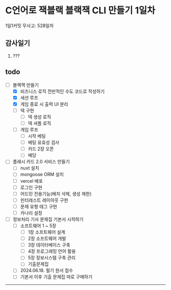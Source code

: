 # C언어로 잭블랙 블랙잭 CLI 만들기 1일차

1일1커밋 무사고: 528일차

## 감사일기

1. ???

## todo

- [ ] 블랙잭 만들기
  - [x] 비즈니스 로직 전반적인 수도 코드로 작성하기
  - [x] 세션 루프
  - [x] 게임 종료 시 출력 UI 분리
  - [ ] 덱 구현
    - [ ] 덱 생성 로직 
    - [ ] 덱 셔플 로직 
  - [ ] 게임 루프
    - [ ] 시작 베팅
    - [ ] 베팅 유효성 검사
    - [ ] 카드 2장 오픈
    - [ ] 배당
- [ ] 플래시 카드 2.0 서비스 만들기
  - [ ] nuxt 설치
  - [ ] mongoose ORM 설치
  - [ ] vercel 배포
  - [ ] 로그인 구현
  - [ ] 어드민 전용기능(배치 삭제, 생성 제한)
  - [ ] 핀터레스트 레이아웃 구현
  - [ ] 문제 유형 태그 구현
  - [ ] 카나리 설정
- [ ] 정보처리 기사 문제집 기본서 시작하기
  - [ ] 소프트웨어 1 ~ 5장
    - [ ] 1장 소프트웨어 설계
    - [ ] 2장 소프트웨어 개발
    - [ ] 3장 데이터베이스 구축
    - [ ] 4장 프로그래밍 언어 활용
    - [ ] 5장 정보시스템 구축 관리
    - [ ] 기출문제집
  - [ ] 2024.06.18. 필기 원서 접수
  - [ ] 기본서 이후 기출 문제집 따로 구매하기

---


